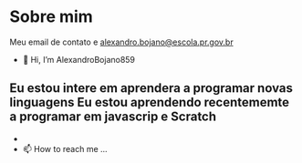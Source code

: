 # Sobre mim
Meu email de contato e alexandro.bojano@escola.pr.gov.br
- 👋 Hi, I’m  AlexandroBojano859

Eu estou intere em aprendera a programar novas linguagens
Eu estou aprendendo recentememte a programar em javascrip e Scratch
-
- 
- 📫 How to reach me ...

<!---
AlexandroBojano859/AlexandroBojano859 is a ✨ special ✨ repository because its `README.md` (this file) appears on your GitHub profile.
You can click the Preview link to take a look at your changes.
--->
